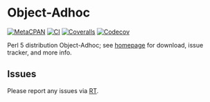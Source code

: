 # Object-Adhoc

[![MetaCPAN](https://img.shields.io/cpan/v/Object-Adhoc.svg)](https://metacpan.org/release/Object-Adhoc)
[![CI](https://github.com/tobyink/p5-object-adhoc/workflows/CI/badge.svg)](https://github.com/tobyink/p5-object-adhoc/actions)
[![Coveralls](https://coveralls.io/repos/tobyink/p5-object-adhoc/badge.svg?branch=master&amp;service=github)](https://coveralls.io/github/tobyink/p5-object-adhoc)
[![Codecov](https://codecov.io/gh/tobyink/p5-object-adhoc/branch/master/graph/badge.svg)](https://codecov.io/gh/tobyink/p5-object-adhoc)

Perl 5 distribution Object-Adhoc; see [homepage](https://metacpan.org/release/Object-Adhoc)
for download, issue tracker, and more info.

## Issues

Please report any issues via [RT](https://rt.cpan.org/Dist/Display.html?Queue=Object-Adhoc).
